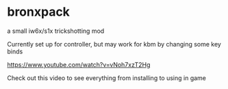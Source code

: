 # bronxpack
a small iw6x/s1x trickshotting mod

Currently set up for controller, but may work for kbm by changing some key binds

https://www.youtube.com/watch?v=vNoh7xzT2Hg

Check out this video to see everything from installing to using in game

